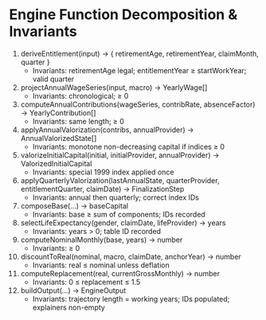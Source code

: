 # Engine Function Decomposition & Invariants

1. deriveEntitlement(input) → { retirementAge, retirementYear, claimMonth, quarter }
   - Invariants: retirementAge legal; entitlementYear ≥ startWorkYear; valid quarter
2. projectAnnualWageSeries(input, macro) → YearlyWage[]
   - Invariants: chronological; ≥ 0
3. computeAnnualContributions(wageSeries, contribRate, absenceFactor) → YearlyContribution[]
   - Invariants: same length; ≥ 0
4. applyAnnualValorization(contribs, annualProvider) → AnnualValorizedState[]
   - Invariants: monotone non-decreasing capital if indices ≥ 0
5. valorizeInitialCapital(initial, initialProvider, annualProvider) → ValorizedInitialCapital
   - Invariants: special 1999 index applied once
6. applyQuarterlyValorization(lastAnnualState, quarterProvider, entitlementQuarter, claimDate) → FinalizationStep
   - Invariants: annual then quarterly; correct index IDs
7. composeBase(...) → baseCapital
   - Invariants: base ≥ sum of components; IDs recorded
8. selectLifeExpectancy(gender, claimDate, lifeProvider) → years
   - Invariants: years > 0; table ID recorded
9. computeNominalMonthly(base, years) → number
   - Invariants: ≥ 0
10. discountToReal(nominal, macro, claimDate, anchorYear) → number
    - Invariants: real ≤ nominal unless deflation
11. computeReplacement(real, currentGrossMonthly) → number
    - Invariants: 0 ≤ replacement ≤ 1.5
12. buildOutput(...) → EngineOutput
    - Invariants: trajectory length = working years; IDs populated; explainers non-empty
